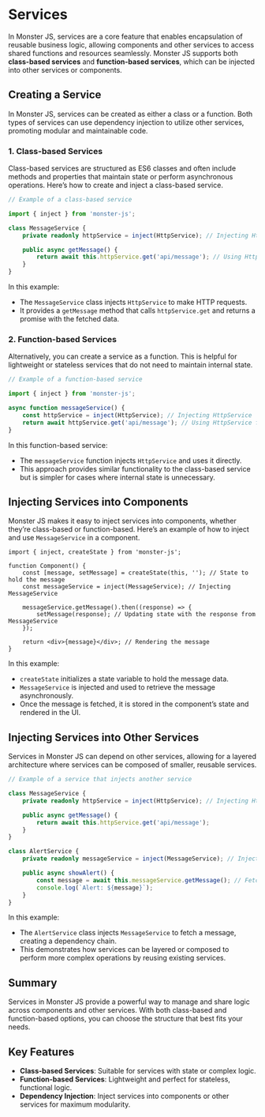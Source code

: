 # Services

In Monster JS, services are a core feature that enables encapsulation of reusable business logic, allowing components and other services to access shared functions and resources seamlessly. Monster JS supports both **class-based services** and **function-based services**, which can be injected into other services or components.

## Creating a Service

In Monster JS, services can be created as either a class or a function. Both types of services can use dependency injection to utilize other services, promoting modular and maintainable code.

### 1. Class-based Services

Class-based services are structured as ES6 classes and often include methods and properties that maintain state or perform asynchronous operations. Here’s how to create and inject a class-based service.

```ts
// Example of a class-based service

import { inject } from 'monster-js';

class MessageService {
    private readonly httpService = inject(HttpService); // Injecting HttpService

    public async getMessage() {
        return await this.httpService.get('api/message'); // Using HttpService for an HTTP call
    }
}
```

In this example:

* The `MessageService` class injects `HttpService` to make HTTP requests.
* It provides a `getMessage` method that calls `httpService.get` and returns a promise with the fetched data.

### 2. Function-based Services

Alternatively, you can create a service as a function. This is helpful for lightweight or stateless services that do not need to maintain internal state.

```ts
// Example of a function-based service

import { inject } from 'monster-js';

async function messageService() {
    const httpService = inject(HttpService); // Injecting HttpService
    return await httpService.get('api/message'); // Using HttpService for an HTTP call
}
```

In this function-based service:

* The `messageService` function injects `HttpService` and uses it directly.
* This approach provides similar functionality to the class-based service but is simpler for cases where internal state is unnecessary.

## Injecting Services into Components

Monster JS makes it easy to inject services into components, whether they’re class-based or function-based. Here’s an example of how to inject and use `MessageService` in a component.

```tsx
import { inject, createState } from 'monster-js';

function Component() {
    const [message, setMessage] = createState(this, ''); // State to hold the message
    const messageService = inject(MessageService); // Injecting MessageService

    messageService.getMessage().then((response) => {
        setMessage(response); // Updating state with the response from MessageService
    });

    return <div>{message}</div>; // Rendering the message
}
```

In this example:

* `createState` initializes a state variable to hold the message data.
* `MessageService` is injected and used to retrieve the message asynchronously.
* Once the message is fetched, it is stored in the component’s state and rendered in the UI.

## Injecting Services into Other Services

Services in Monster JS can depend on other services, allowing for a layered architecture where services can be composed of smaller, reusable services.

```ts
// Example of a service that injects another service

class MessageService {
    private readonly httpService = inject(HttpService); // Injecting HttpService

    public async getMessage() {
        return await this.httpService.get('api/message');
    }
}

class AlertService {
    private readonly messageService = inject(MessageService); // Injecting MessageService

    public async showAlert() {
        const message = await this.messageService.getMessage(); // Fetch message from MessageService
        console.log(`Alert: ${message}`);
    }
}
```

In this example:

* The `AlertService` class injects `MessageService` to fetch a message, creating a dependency chain.
* This demonstrates how services can be layered or composed to perform more complex operations by reusing existing services.

## Summary

Services in Monster JS provide a powerful way to manage and share logic across components and other services. With both class-based and function-based options, you can choose the structure that best fits your needs.

## Key Features

* **Class-based Services**: Suitable for services with state or complex logic.
* **Function-based Services**: Lightweight and perfect for stateless, functional logic.
* **Dependency Injection**: Inject services into components or other services for maximum modularity.

